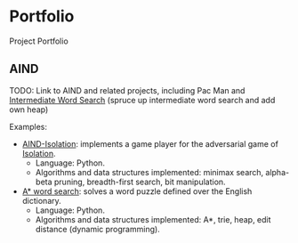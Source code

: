 # Portfolio
Project Portfolio

## AIND

TODO:
Link to AIND and related projects, including Pac Man and [Intermediate Word Search](https://github.com/py-in-the-sky/challenges/tree/master/intermediate_words_search_python) (spruce up intermediate word search and add own heap)

Examples:
* [AIND-Isolation](https://github.com/py-in-the-sky/AIND-Isolation): implements a game player for the adversarial game of [Isolation](https://en.wikipedia.org/wiki/Isola_(board_game)).
  * Language: Python.
  * Algorithms and data structures implemented: minimax search, alpha-beta pruning, breadth-first search, bit manipulation.
* [A\* word search](https://github.com/py-in-the-sky/challenges/tree/master/intermediate_words_search_python): solves a word puzzle defined over the English dictionary.
  * Language: Python.
  * Algorithms and data structures implemented: A\*, trie, heap, edit distance (dynamic programming).
